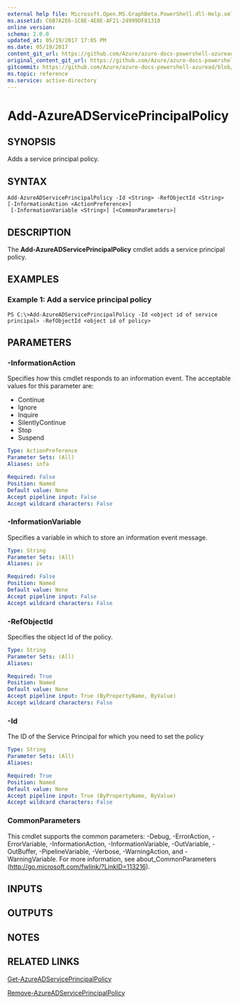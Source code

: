 ```yaml
---
external help file: Microsoft.Open.MS.GraphBeta.PowerShell.dll-Help.xml
ms.assetid: C6B7A2E6-1C8E-4E8E-AF21-24999DF81310
online version:
schema: 2.0.0
updated_at: 05/19/2017 17:05 PM
ms.date: 05/19/2017
content_git_url: https://github.com/Azure/azure-docs-powershell-azuread/blob/VinceSmith-patch-6/Azure%20AD%20Cmdlets/AzureAD/v2preview/Add-AzureADServicePrincipalPolicy.md
original_content_git_url: https://github.com/Azure/azure-docs-powershell-azuread/blob/VinceSmith-patch-6/Azure%20AD%20Cmdlets/AzureAD/v2preview/Add-AzureADServicePrincipalPolicy.md
gitcommit: https://github.com/Azure/azure-docs-powershell-azuread/blob/544c6b7abedc165e35d9dc8faf909de5022e02c1
ms.topic: reference
ms.service: active-directory
---
```


# Add-AzureADServicePrincipalPolicy

## SYNOPSIS
Adds a service principal policy.

## SYNTAX

```
Add-AzureADServicePrincipalPolicy -Id <String> -RefObjectId <String> [-InformationAction <ActionPreference>]
 [-InformationVariable <String>] [<CommonParameters>]
```

## DESCRIPTION
The **Add-AzureADServicePrincipalPolicy** cmdlet adds a service principal policy.

## EXAMPLES

### Example 1: Add a service principal policy
```
PS C:\>Add-AzureADServicePrincipalPolicy -Id <object id of service principal> -RefObjectId <object id of policy>
```

## PARAMETERS

### -InformationAction
Specifies how this cmdlet responds to an information event. The acceptable values for this parameter are:

- Continue
- Ignore
- Inquire
- SilentlyContinue
- Stop
- Suspend

```yaml
Type: ActionPreference
Parameter Sets: (All)
Aliases: infa

Required: False
Position: Named
Default value: None
Accept pipeline input: False
Accept wildcard characters: False
```

### -InformationVariable
Specifies a variable in which to store an information event message.

```yaml
Type: String
Parameter Sets: (All)
Aliases: iv

Required: False
Position: Named
Default value: None
Accept pipeline input: False
Accept wildcard characters: False
```

### -RefObjectId
Specifies the object Id of the policy.

```yaml
Type: String
Parameter Sets: (All)
Aliases: 

Required: True
Position: Named
Default value: None
Accept pipeline input: True (ByPropertyName, ByValue)
Accept wildcard characters: False
```

### -Id
The ID of the Service Principal for which you need to set the policy

```yaml
Type: String
Parameter Sets: (All)
Aliases: 

Required: True
Position: Named
Default value: None
Accept pipeline input: True (ByPropertyName, ByValue)
Accept wildcard characters: False
```

### CommonParameters
This cmdlet supports the common parameters: -Debug, -ErrorAction, -ErrorVariable, -InformationAction, -InformationVariable, -OutVariable, -OutBuffer, -PipelineVariable, -Verbose, -WarningAction, and -WarningVariable. For more information, see about_CommonParameters (http://go.microsoft.com/fwlink/?LinkID=113216).

## INPUTS

## OUTPUTS

## NOTES

## RELATED LINKS

[Get-AzureADServicePrincipalPolicy](./Get-AzureADServicePrincipalPolicy.md)

[Remove-AzureADServicePrincipalPolicy](./Remove-AzureADServicePrincipalPolicy.md)


